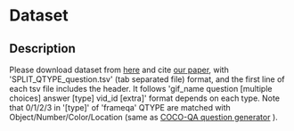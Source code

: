 # Dataset

## Description

Please download dataset from [here](https://github.com/YunseokJANG/tgif-qa/tree/master/dataset) and cite [our paper](https://arxiv.org/abs/1704.04497), with 'SPLIT_QTYPE_question.tsv' (tab separated file) format, and the first line of each tsv file includes the header. It follows 'gif_name	question	[multiple choices]	answer	[type]	vid_id	[extra]' format depends on each type. Note that 0/1/2/3 in '[type]' of 'frameqa' QTYPE are matched with Object/Number/Color/Location (same as [COCO-QA question generator](https://github.com/renmengye/imageqa-qgen) ).
